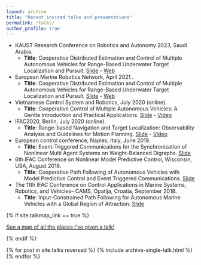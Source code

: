 ```yaml
---
layout: archive
title: "Recent invited talks and presentations"
permalink: /talks/
author_profile: true
---
```

- KAUST Research Conference on Robotics and Autonomy 2023, Saudi Arabia.
    - **Title**: Cooperative Distributed Estimation and Control of Multiple Autonomous Vehicles for Range-Based Underwater Target Localization and Pursuit. [Slide](/files/pdf/presentation/EUMR_2021.pdf) - [Web](https://www.eumarinerobots.eu/news/fifth-coffee-eumr-webinar)  
- European Marine Robotics Network, April 2021 .
    - **Title**: Cooperative Distributed Estimation and Control of Multiple Autonomous Vehicles for Range-Based Underwater Target Localization and Pursuit. [Slide](/files/pdf/presentation/EUMR_2021.pdf) - [Web](https://www.eumarinerobots.eu/news/fifth-coffee-eumr-webinar)  
- Vietnamese Control System and Robotics, July 2020 (online).
    - **Title**: Cooperative Control of Multiple Autonomous Vehicles: A Gentle Introduction and Practical Applications. [Slide](/files/pdf/presentation/Hung_VNCR_2020.pdf) - [Video](https://www.facebook.com/groups/1240254362700264/permalink/3179867735405574/)  
- IFAC2020, Berlin, July 2020 (online).    
    - **Title**: Range-based Navigation and Target Localization: Observability Analysis and Guidelines for Motion Planning. [Slide](https://www.dropbox.com/s/qkwmucqrxvv0y83/Main_slide.pdf?dl=0) - [Video](https://www.youtube.com/watch?v=XS5U2FPjEXo&feature=youtu.be)
- European control conference, Naples, Italy, June 2019. 
    - **Title**: Event-Triggered Communications for the Synchronization of Nonlinear Multi Agent Systems on Weight-Balanced Digraphs. [Slide](https://www.dropbox.com/s/d8opr9mo3tkmxeg/Slide.pdf?dl=0)
- 6th IFAC Conference on Nonlinear Model Predictive Control, Wisconsin, USA, August 2018.
    - **Title**: Cooperative Path Following of Autonomous Vehicles with Model Predictive Control and Event Triggered Communications. [Slide](https://www.dropbox.com/s/4pnf9fr9e6a3mo5/Slide_NMPC2018.pdf?dl=0)
- The 11th IFAC Conference on Control Applications in Marine Systems, Robotics, and Vehicles– CAMS, Opatija, Croatia, September 2018.    
    - **Title**: Input-Constrained Path Following for Autonomous Marine Vehicles with a Global Region of Attraction. [Slide](https://www.dropbox.com/s/qotilch8e51yhvn/Hung_Presentation_CAMS2018.pdf?dl=0)     

{% if site.talkmap_link == true %}

<p style="text-decoration:underline;"><a href="/talkmap.html">See a map of all the places I've given a talk!</a></p>

{% endif %}

{% for post in site.talks reversed %}
  {% include archive-single-talk.html %}
{% endfor %}
